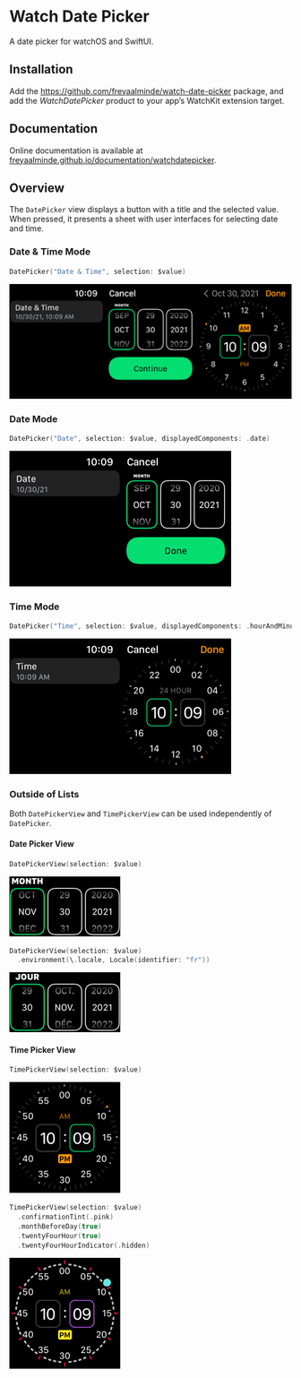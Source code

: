 # Watch Date Picker

A date picker for watchOS and SwiftUI.


## Installation

Add the https://github.com/freyaalminde/watch-date-picker package, and add the _WatchDatePicker_ product to your app’s WatchKit extension target.


## Documentation

Online documentation is available at [freyaalminde.github.io/documentation/watchdatepicker](https://freyaalminde.github.io/documentation/watchdatepicker/).


## Overview

The `DatePicker` view displays a button with a title and the selected value. When pressed, it presents a sheet with user interfaces for selecting date and time.


### Date & Time Mode

```swift
DatePicker("Date & Time", selection: $value)
```

<img src="/Sources/WatchDatePicker/Documentation.docc/Resources/Screenshots/DateAndTimeMode.png?raw=true" alt="" width="594" />


### Date Mode

```swift
DatePicker("Date", selection: $value, displayedComponents: .date)
```

<img src="/Sources/WatchDatePicker/Documentation.docc/Resources/Screenshots/DateMode.png?raw=true" alt="" width="396" />


### Time Mode

```swift
DatePicker("Time", selection: $value, displayedComponents: .hourAndMinute)
```

<img src="/Sources/WatchDatePicker/Documentation.docc/Resources/Screenshots/TimeMode.png?raw=true" alt="" width="396" />


### Outside of Lists

Both `DatePickerView` and `TimePickerView` can be used independently of `DatePicker`.


#### Date Picker View

```swift
DatePickerView(selection: $value)
```

<img src="/Sources/WatchDatePicker/Documentation.docc/Resources/Screenshots/DatePickerView.png?raw=true" alt="" width="198" />


```swift
DatePickerView(selection: $value)
  .environment(\.locale, Locale(identifier: "fr"))
```

<img src="/Sources/WatchDatePicker/Documentation.docc/Resources/Screenshots/DatePickerView~fr.png?raw=true" alt="" width="198" />


#### Time Picker View

```swift
TimePickerView(selection: $value)
```

<img src="/Sources/WatchDatePicker/Documentation.docc/Resources/Screenshots/TimePickerView.png?raw=true" alt="" width="198" />


```swift
TimePickerView(selection: $value)
  .confirmationTint(.pink)
  .monthBeforeDay(true)
  .twentyFourHour(true)
  .twentyFourHourIndicator(.hidden)
```
<!--  selectionIndicatorRadius: 7,-->
<!--  selectionIndicatorColor: .mint,-->
<!--  focusColor: .purple,-->
<!--  amPMHighlightColor: .yellow,-->
<!--  markSize: CGSize(width: 5.5, height: 3),-->
<!--  markFill: AnyShapeStyle(Color.white.opacity(0.75)),-->
<!--  emphasizedMarkSize: CGSize(width: 2, height: 7),-->
<!--  emphasizedMarkFill: AnyShapeStyle(Color.pink)-->

<img src="/Sources/WatchDatePicker/Documentation.docc/Resources/Screenshots/TimePickerView~custom.png?raw=true" alt="" width="198" />

<!--

**ℹ️ Note:**

The API exposed by `WatchDatePicker` is different from that of SwiftUI’s built-in date picker. When sharing code between multiple platforms, `#if os(watchOS)`, target memberships, or namespaces can be used to disambiguate.


## Topics

### Setting Date Picker Mode

```swift
var mode: DatePicker.Mode
```
Mode that determines the appearance of a date picker. Default is `.dateAndTime`.


### Customizing Appearance

```swift
var confirmationColor: Color? 
```
The color for the date & time confirmation button.
Default is `.green`.
When `mode` is not `.dateAndTime`, this value is ignored.

```swift
var confirmationTitleKey: LocalizedStringKey?
```
The title of the date & time confirmation button.
Default is “Continue” if `mode` is `.dateAndTime`, or “Done” if `mode` is `.date`.
When `mode` is `.time` or nil, this value is ignored.

```swift
var selectionIndicatorRadius: CGFloat?
```
The radius of the time selection indicators.
Default is 2.25.
When `mode` is `.date`, this value is ignored.

```swift
var selectionIndicatorColor: Color?
```
The color for the time selection indicators.
Default is `.accentColor`.
When `mode` is `.date`, this value is ignored.

```swift
var focusColor: Color?
```
The color for the focus outline of time fields.
Default is `.green`.

-->

<!-- TODO: add more -->
